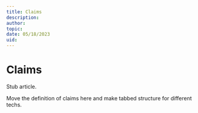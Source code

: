 ```yaml
---
title: Claims
description: 
author:
topic: 
date: 05/18/2023
uid: 
---
```


# Claims

Stub article.

Move the definition of claims here and make tabbed structure for different techs.